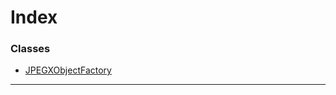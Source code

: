 

# Index

### Classes

* [JPEGXObjectFactory](../classes/_core_pdf_structures_factories_jpegxobjectfactory_.jpegxobjectfactory.md)

---

